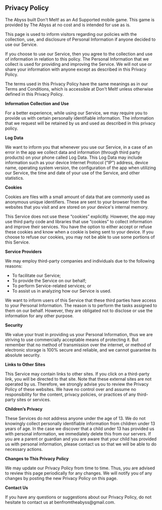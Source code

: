 <html>
<body>
<h2>Privacy Policy</h2>

<p>The Abyss built Don't Melt! as an Ad Supported mobile game. This game is provided by The Abyss at no cost and is intended for use as is.</p>

<p>This page is used to inform visitors regarding our policies with the collection, use, and disclosure of Personal Information if anyone decided to use our Service.</p>

<p>If you choose to use our Service, then you agree to the collection and use of information in relation to this policy. The Personal Information that we collect is used for providing and improving the Service. We will not use or share your information with anyone except as described in this Privacy Policy.</p>

<p>The terms used in this Privacy Policy have the same meanings as in our Terms and Conditions, which is accessible at Don't Melt! unless otherwise defined in this Privacy Policy.</p>

<p><strong>Information Collection and Use</strong></p>

<p>For a better experience, while using our Service, we may require you to provide us with certain personally identifiable information. The information that we request will be retained by us and used as described in this privacy policy.</p>

<p><strong>Log Data</strong></p>

<p>We want to inform you that whenever you use our Service, in a case of an error in the app we collect data and information (through third party products) on your phone called Log Data. This Log Data may include information such as your device Internet Protocol (“IP”) address, device name, operating system version, the configuration of the app when utilizing our Service, the time and date of your use of the Service, and other statistics.</p>

<p><strong>Cookies</strong></p>

<p>Cookies are files with a small amount of data that are commonly used as anonymous unique identifiers. These are sent to your browser from the websites that you visit and are stored on your device's internal memory.</p>

<p>This Service does not use these “cookies” explicitly. However, the app may use third party code and libraries that use “cookies” to collect information and improve their services. You have the option to either accept or refuse these cookies and know when a cookie is being sent to your device. If you choose to refuse our cookies, you may not be able to use some portions of this Service.</p>

<p><strong>Service Providers</strong></p>

<p>We may employ third-party companies and individuals due to the following reasons:</p>
<ul>
    <li>To facilitate our Service;</li>
    <li>To provide the Service on our behalf;</li>
    <li>To perform Service-related services; or</li>
    <li>To assist us in analyzing how our Service is used.</li>
</ul>
<p>We want to inform users of this Service that these third parties have access to your Personal Information. The reason is to perform the tasks assigned to them on our behalf. However, they are obligated not to disclose or use the information for any other purpose.</p>

<p><strong>Security</strong></p>

<p>We value your trust in providing us your Personal Information, thus we are striving to use commercially acceptable means of protecting it. But remember that no method of transmission over the internet, or method of electronic storage is 100% secure and reliable, and we cannot guarantee its absolute security.</p>

<p><strong>Links to Other Sites</strong></p>

<p>This Service may contain links to other sites. If you click on a third-party link, you will be directed to that site. Note that these external sites are not operated by us. Therefore, we strongly advise you to review the Privacy Policy of these websites. We have no control over and assume no responsibility for the content, privacy policies, or practices of any third-party sites or services.</p>

<p><strong>Children’s Privacy</strong></p>

<p>These Services do not address anyone under the age of 13. We do not knowingly collect personally identifiable information from children under 13 years of age. In the case we discover that a child under 13 has provided us with personal information, we immediately delete this from our servers. If you are a parent or guardian and you are aware that your child has provided us with personal information, please contact us so that we will be able to do necessary actions.</p>

<p><strong>Changes to This Privacy Policy</strong></p>

<p>We may update our Privacy Policy from time to time. Thus, you are advised to review this page periodically for any changes. We will notify you of any changes by posting the new Privacy Policy on this page.</p>

<p><strong>Contact Us</strong></p>

<p>If you have any questions or suggestions about our Privacy Policy, do not hesitate to contact us at benfromtheabyss@gmail.com. </p>
